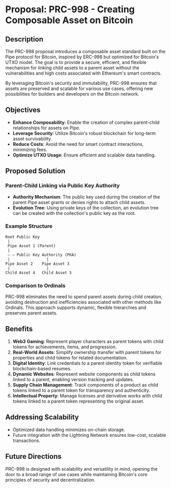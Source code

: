 
# Proposal: PRC-998 - Creating Composable Asset on Bitcoin

## Description

The PRC-998 proposal introduces a composable asset standard built on the Pipe protocol for Bitcoin, inspired by ERC-998 but optimized for Bitcoin's UTXO model. The goal is to provide a secure, efficient, and flexible mechanism for linking child assets to a parent asset without the vulnerabilities and high costs associated with Ethereum's smart contracts.

By leveraging Bitcoin's security and immutability, PRC-998 ensures that assets are preserved and scalable for various use cases, offering new possibilities for builders and developers on the Bitcoin network.

## Objectives

- **Enhance Composability**: Enable the creation of complex parent-child relationships for assets on Pipe.
- **Leverage Security**: Utilize Bitcoin's robust blockchain for long-term asset survivability.
- **Reduce Costs**: Avoid the need for smart contract interactions, minimizing fees.
- **Optimize UTXO Usage**: Ensure efficient and scalable data handling.

## Proposed Solution

### Parent-Child Linking via Public Key Authority

- **Authority Mechanism**: The public key used during the creation of the parent Pipe asset grants or denies rights to attach child assets.
- **Evolution Tree**: Using private keys of the collection, an evolution tree can be created with the collection's public key as the root.

### Example Structure

```text
Root Public Key
 |
 Pipe Asset 1 (Parent)
 |
 — — Public Key Authority (PKA)
 |                |
Pipe Asset 2    Pipe Asset 3
 |                |
Child Asset 4   Child Asset 5
```

### Comparison to Ordinals

PRC-998 eliminates the need to spend parent assets during child creation, avoiding destruction and inefficiencies associated with other methods like Ordinals. This approach supports dynamic, flexible hierarchies and preserves parent assets.

## Benefits

1. **Web3 Gaming**: Represent player characters as parent tokens with child tokens for achievements, items, and progression.
2. **Real-World Assets**: Simplify ownership transfer with parent tokens for properties and child tokens for related documentation.
3. **Digital Identity**: Link credentials to a parent identity token for verifiable blockchain-based resumes.
4. **Dynamic Websites**: Represent website components as child tokens linked to a parent, enabling version tracking and updates.
5. **Supply Chain Management**: Track components of a product as child tokens linked to a parent token for transparency and authenticity.
6. **Intellectual Property**: Manage licenses and derivative works with child tokens linked to a parent token representing the original asset.

## Addressing Scalability

- Optimized data handling minimizes on-chain storage.
- Future integration with the Lightning Network ensures low-cost, scalable transactions.

## Future Directions

PRC-998 is designed with scalability and versatility in mind, opening the door to a broad range of use cases while maintaining Bitcoin's core principles of security and decentralization.
